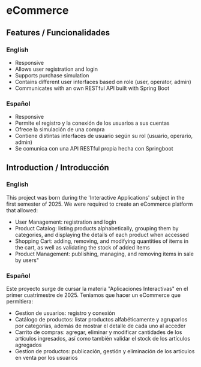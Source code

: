 # eCommerce 
## Features / Funcionalidades

### English
- Responsive
- Allows user registration and login
- Supports purchase simulation
- Contains different user interfaces based on role (user, operator, admin)
- Communicates with an own RESTful API built with Spring Boot

### Español
- Responsive
- Permite el registro y la conexión de los usuarios a sus cuentas
- Ofrece la simulación de una compra
- Contiene distintas interfaces de usuario según su rol (usuario, operario, admin)
- Se comunica con una API RESTful propia hecha con Springboot

## Introduction / Introducción
### English
This project was born during the 'Interactive Applications' subject in the first semester of 2025.
We were required to create an eCommerce platform that allowed:

- User Management: registration and login
- Product Catalog: listing products alphabetically, grouping them by categories, and displaying the details of each product when accessed
- Shopping Cart: adding, removing, and modifying quantities of items in the cart, as well as validating the stock of added items
- Product Management: publishing, managing, and removing items in sale by users"

### Español
Este proyecto surge de cursar la materia "Aplicaciones Interactivas" en el primer cuatrimestre de 2025.
Teniamos que hacer un eCommerce que permitiera:

- Gestion de usuarios: registro y conexión
- Catálogo de productos: listar productos alfabéticamente y agruparlos por categorías, además de mostrar el detalle de cada uno al acceder
- Carrito de compras: agregar, eliminar y modificar cantidades de los artículos ingresados, así como también validar el stock de los artículos agregados
- Gestion de productos: publicación, gestión y eliminación de los artículos en venta por los usuarios
